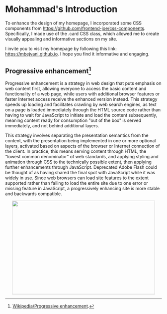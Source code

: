 # Mohammad's Introduction
To enhance the design of my homepage, I incorporated some CSS components from https://github.com/frontend-joe/css-components. Specifically, I made use of the .card CSS class, which allowed me to create visually appealing and informative sections on my site.

I invite you to visit my homepage by following this link: https://mbejvani.github.io. I hope you find it informative and engaging.

## Progressive enhancement[^1]
Progressive enhancement is a strategy in web design that puts emphasis on web content first, allowing everyone to access the basic content and functionality of a web page, while users with additional browser features or faster Internet access receive the enhanced version instead. This strategy speeds up loading and facilitates crawling by web search engines, as text on a page is loaded immediately through the HTML source code rather than having to wait for JavaScript to initiate and load the content subsequently, meaning content ready for consumption "out of the box" is served immediately, and not behind additional layers. 

This strategy involves separating the presentation semantics from the content, with the presentation being implemented in one or more optional layers, activated based on aspects of the browser or Internet connection of the client. In practice, this means serving content through HTML, the "lowest common denominator" of web standards, and applying styling and animation through CSS to the technically possible extent, then applying further enhancements through JavaScript. Deprecated Adobe Flash could be thought of as having shared the final spot with JavaScript while it was widely in use. Since web browsers can load site features to the extent supported rather than failing to load the entire site due to one error or missing feature in JavaScript, a progressively enhancing site is more stable and backwards compatible. 

<p align="center">
  <img width="460" height="300" src="https://upload.wikimedia.org/wikipedia/commons/c/cd/Progressive_enhancement_web_design_pyramid_%28HTML%2C_CSS%2C_JS%29.svg">
</p>

[^1]: [Wikipedia/Progressive enhancement](https://en.wikipedia.org/wiki/Progressive_enhancement).
